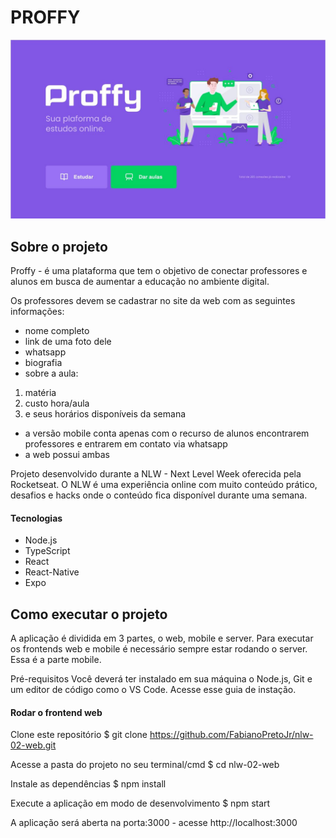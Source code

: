 # PROFFY
[![banner](https://github.com/FabianoPretoJr/nlw-02-web/blob/master/src/assets/web.JPG?raw=true "banner")](https://github.com/FabianoPretoJr/nlw-02-web/blob/master/src/assets/web.JPG?raw=true "banner")

## Sobre o projeto

Proffy - é uma plataforma que tem o objetivo de conectar professores e alunos em busca de aumentar a educação no ambiente digital.

Os professores devem se cadastrar no site da web com as seguintes informações:

- nome completo
- link de uma foto dele
- whatsapp
- biografia
- sobre a aula:
1. matéria
2. custo hora/aula
3. e seus horários disponíveis da semana
- a versão mobile conta apenas com o recurso de alunos encontrarem professores e entrarem em contato via whatsapp
- a web possui ambas

Projeto desenvolvido durante a NLW - Next Level Week oferecida pela Rocketseat. O NLW é uma experiência online com muito conteúdo prático, desafios e hacks onde o conteúdo fica disponível durante uma semana.

#### Tecnologias

- Node.js
- TypeScript
- React
- React-Native
- Expo

## Como executar o projeto

A aplicação é dividida em 3 partes, o web, mobile e server. Para executar os frontends web e mobile é necessário sempre estar rodando o server. Essa é a parte mobile.

Pré-requisitos
Você deverá ter instalado em sua máquina o Node.js, Git e um editor de código como o VS Code. Acesse esse guia de instação.

#### Rodar o frontend web
Clone este repositório 
$ git clone https://github.com/FabianoPretoJr/nlw-02-web.git

Acesse a pasta do projeto no seu terminal/cmd 
$ cd nlw-02-web

Instale as dependências 
$ npm install

Execute a aplicação em modo de desenvolvimento 
$ npm start

A aplicação será aberta na porta:3000 - acesse http://localhost:3000
